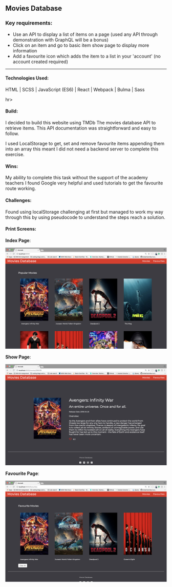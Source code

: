## Movies Database

### Key requirements:
- Use an API to display a list of items on a page (used any API  through demonstration with GraphQL will be a bonus)
- Click on an item and go to basic item show page to display more information
- Add a favourite icon which adds the item to a list in your 'account' (no account created required)

<hr>

#### Technologies Used:
HTML | SCSS | JavaScript (ES6) | React | Webpack | Bulma | Sass

hr>

#### Build:

I decided to build this website using TMDb The movies database API to retrieve items. This API documentation was straightforward and easy to follow.

I used LocalStorage to get, set and remove favourite items appending them into an array this meant I did not need a backend server to complete this exercise.

#### Wins:

My ability to complete this task without the support of the academy teachers I found Google very helpful and used tutorials to get the favourite route working.

#### Challenges:

Found using localStorage challenging at first but managed to work my way through this by using pseudocode to understand the steps reach a solution.

#### Print Screens:

<strong>Index Page</strong>:
<p align="center"><img src="src/img/index_page.png" "width=700"></p>

<strong>Show Page</strong>:
<p align="center"><img src="src/img/show_page.png" "width=700"></p>

<strong>Favourite Page</strong>:
<p align="center"><img src="src/img/fav_page.png" "width=700"></p>
